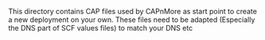 This directory contains CAP files used by CAPnMore as start point to create a new deployment on your own.
These files need to be adapted (Especially the DNS part of SCF values files) to match your DNS etc
